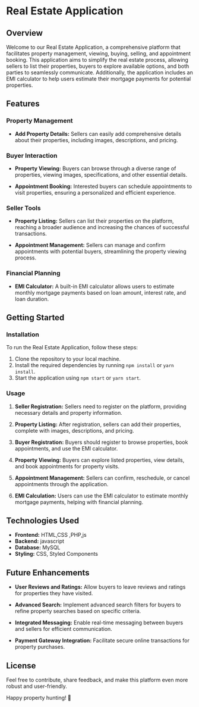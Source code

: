 
# Real Estate Application

## Overview

Welcome to our Real Estate Application, a comprehensive platform that facilitates property management, viewing, buying, selling, and appointment booking. This application aims to simplify the real estate process, allowing sellers to list their properties, buyers to explore available options, and both parties to seamlessly communicate. Additionally, the application includes an EMI calculator to help users estimate their mortgage payments for potential properties.

## Features

### Property Management

- **Add Property Details:** Sellers can easily add comprehensive details about their properties, including images, descriptions, and pricing.

### Buyer Interaction

- **Property Viewing:** Buyers can browse through a diverse range of properties, viewing images, specifications, and other essential details.

- **Appointment Booking:** Interested buyers can schedule appointments to visit properties, ensuring a personalized and efficient experience.

### Seller Tools

- **Property Listing:** Sellers can list their properties on the platform, reaching a broader audience and increasing the chances of successful transactions.

- **Appointment Management:** Sellers can manage and confirm appointments with potential buyers, streamlining the property viewing process.

### Financial Planning

- **EMI Calculator:** A built-in EMI calculator allows users to estimate monthly mortgage payments based on loan amount, interest rate, and loan duration.

## Getting Started

### Installation

To run the Real Estate Application, follow these steps:

1. Clone the repository to your local machine.
2. Install the required dependencies by running `npm install` or `yarn install`.
3. Start the application using `npm start` or `yarn start`.

### Usage

1. **Seller Registration:** Sellers need to register on the platform, providing necessary details and property information.

2. **Property Listing:** After registration, sellers can add their properties, complete with images, descriptions, and pricing.

3. **Buyer Registration:** Buyers should register to browse properties, book appointments, and use the EMI calculator.

4. **Property Viewing:** Buyers can explore listed properties, view details, and book appointments for property visits.

5. **Appointment Management:** Sellers can confirm, reschedule, or cancel appointments through the application.

6. **EMI Calculation:** Users can use the EMI calculator to estimate monthly mortgage payments, helping with financial planning.

## Technologies Used

- **Frontend:** HTML,CSS ,PHP,js
- **Backend:** javascript 
- **Database:** MySQL
- **Styling:** CSS, Styled Components

## Future Enhancements

- **User Reviews and Ratings:** Allow buyers to leave reviews and ratings for properties they have visited.

- **Advanced Search:** Implement advanced search filters for buyers to refine property searches based on specific criteria.

- **Integrated Messaging:** Enable real-time messaging between buyers and sellers for efficient communication.

- **Payment Gateway Integration:** Facilitate secure online transactions for property purchases.


## License

Feel free to contribute, share feedback, and make this platform even more robust and user-friendly.

Happy property hunting! 🏡
